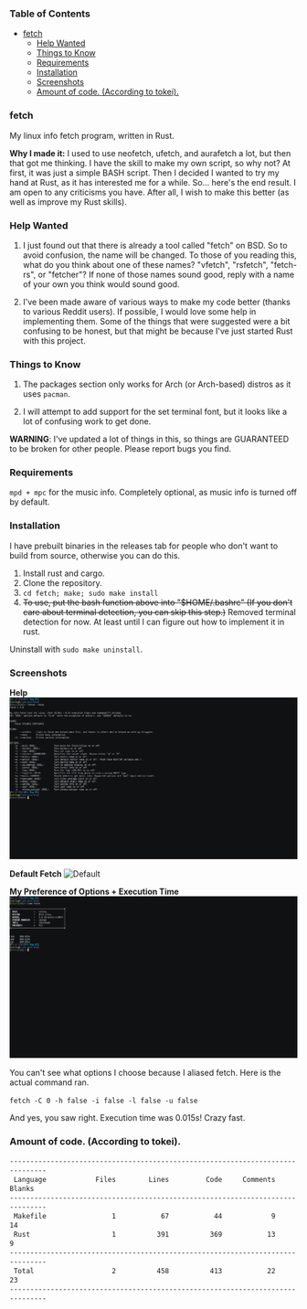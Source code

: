 ### Table of Contents

* [fetch](#fetch)
	* [Help Wanted](#help-wanted)
	* [Things to Know](#things-to-know)
	* [Requirements](#requirements)
	* [Installation](#installation)
	* [Screenshots](#screenshots)
	* [Amount of code. (According to tokei).](#amount-of-code-according-to-tokei)

### fetch

My linux info fetch program, written in Rust.

**Why I made it:** I used to use neofetch, ufetch, and 
aurafetch a lot, but then that got me thinking. I have the skill to make
 my own script, so why not? At first, it was just a simple BASH script. 
Then I decided I wanted to try my hand at Rust, as it has interested me 
for a while. So... here's the end result. I am open to any criticisms 
you have. After all, I wish to make this better (as well as improve my 
Rust skills).

### Help Wanted

1. I just found out that there is already a tool called "fetch" on BSD. So to avoid confusion, the name will be changed. To those of you reading this, what do you think about one of these names? "vfetch", "rsfetch", "fetch-rs", or "fetcher"? If none of those names sound good, reply with a name of your own you think would sound good.

2. I've been made aware of various ways to make my code better (thanks to various Reddit users). If possible, I would love some help in implementing them. Some of the things that were suggested were a bit confusing to be honest, but that might be because I've just started Rust with this project.

### Things to Know

1. The packages section only works for Arch (or Arch-based) distros as it uses `pacman`.

2. I will attempt to add support for the set terminal font, but it looks like a lot of confusing work to get done.

**WARNING**: I've updated a lot of things in this, so things are GUARANTEED to be broken for other people. Please report bugs you find.

### Requirements
`mpd + mpc` for the music info. Completely optional, as music info is turned off by default.

### Installation
I have prebuilt binaries in the releases tab for people who don't want to build from source, otherwise you can do this.

1. Install rust and cargo.
2. Clone the repository.
3. `cd fetch; make; sudo make install`
4. ~~To use, put the bash function above into "$HOME/.bashrc" (If you don't care about terminal detection, you can skip this step.)~~ Removed terminal detection for now. At least until I can figure out how to implement it in rust.

Uninstall with `sudo make uninstall`.

### Screenshots

**Help**
![Help](Screenshots/help.png?raw=true "Help")

**Default Fetch**
![Default](Screenshots/default.png?raw=true "Default")

**My Preference of Options + Execution Time**
![Default](Screenshots/preference.png?raw=true "Default")

You can't see what options I choose because I aliased fetch. Here is the actual command ran.

`fetch -C 0 -h false -i false -l false -u false`

And yes, you saw right. Execution time was 0.015s! Crazy fast.

### Amount of code. (According to tokei).

```
-------------------------------------------------------------------------------
 Language            Files        Lines         Code     Comments       Blanks
-------------------------------------------------------------------------------
 Makefile                1           67           44            9           14
 Rust                    1          391          369           13            9
-------------------------------------------------------------------------------
 Total                   2          458          413           22           23
-------------------------------------------------------------------------------
```
